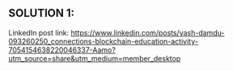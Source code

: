 ## SOLUTION 1:

LinkedIn post link: https://www.linkedin.com/posts/yash-damdu-093260250_connections-blockchain-education-activity-7054154638220046337-Aamo?utm_source=share&utm_medium=member_desktop
